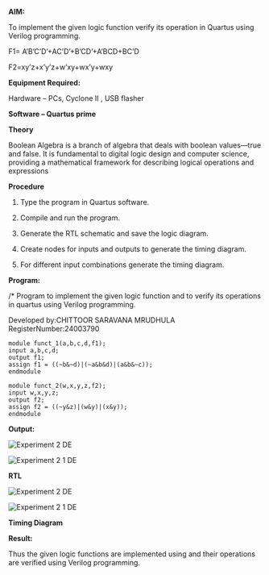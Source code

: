 
**AIM:**

To implement the given logic function verify its operation in Quartus using Verilog programming.

F1= A’B’C’D’+AC’D’+B’CD’+A’BCD+BC’D 

F2=xy’z+x’y’z+w’xy+wx’y+wxy

**Equipment Required:**

Hardware – PCs, Cyclone II , USB flasher

**Software – Quartus prime**

**Theory**

Boolean Algebra is a branch of algebra that deals with boolean values—true and false. It is fundamental to digital logic design and computer science, providing a mathematical framework for describing logical operations and expressions


**Procedure**

1.	Type the program in Quartus software.

2.	Compile and run the program.

3.	Generate the RTL schematic and save the logic diagram.

4.	Create nodes for inputs and outputs to generate the timing diagram.

5.	For different input combinations generate the timing diagram.


**Program:**

/* Program to implement the given logic function and to verify its operations in quartus using Verilog programming. 

Developed by:CHITTOOR SARAVANA MRUDHULA                                         RegisterNumber:24003790

```
module funct_1(a,b,c,d,f1);
input a,b,c,d;
output f1;
assign f1 = ((~b&~d)|(~a&b&d)|(a&b&~c));
endmodule
```

```
module funct_2(w,x,y,z,f2);
input w,x,y,z;
output f2;
assign f2 = ((~y&z)|(w&y)|(x&y));
endmodule
```


**Output:**

![Experiment 2     DE](https://github.com/user-attachments/assets/48c5d253-fb8c-4ce6-a7ac-cfcc829b67a9)

![Experiment 2 1  DE](https://github.com/user-attachments/assets/300c6f6a-2860-424c-ac17-fa277a902e4b)



**RTL**

![Experiment 2    DE](https://github.com/user-attachments/assets/08049f27-a8d4-40ae-96da-f2bfe62b6285)


![Experiment 2 1    DE](https://github.com/user-attachments/assets/24a56b75-cc56-4866-a6a6-2f2a1d64aae3)


**Timing Diagram**





**Result:**

Thus the given logic functions are implemented using and their operations are verified using Verilog programming.


